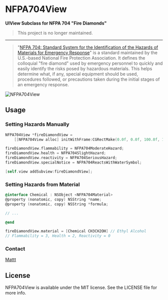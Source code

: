 # NFPA704View

**UIView Subclass for NFPA 704 "Fire Diamonds"**

> This project is no longer maintained.

---

> "[NFPA 704: Standard System for the Identification of the Hazards of Materials for Emergency Response](http://en.wikipedia.org/wiki/NFPA_704)" is a standard maintained by the U.S.-based National Fire Protection Association. It defines the colloquial "fire diamond" used by emergency personnel to quickly and easily identify the risks posed by hazardous materials. This helps determine what, if any, special equipment should be used, procedures followed, or precautions taken during the initial stages of an emergency response.

![NFPA704View](https://raw.github.com/mattt/NFPA704View/screenshots/example.png)

## Usage

### Setting Hazards Manually

```objective-c
NFPA704View *fireDiamondView =
    [[NFPA704View alloc] initWithFrame:CGRectMake(0.0f, 0.0f, 100.0f, 100.0f)];

fireDiamondView.flammability = NFPA704ModerateHazard;
fireDiamondView.health = NFPA704SlightHazard;
fireDiamondView.reactivity = NFPA704SeriousHazard;
fireDiamondView.specialNotice = NFPA704ReactsWithWaterSymbol;

[self.view addSubview:fireDiamondView];
```

### Setting Hazards from Material

```objective-c
@interface Chemical : NSObject <NFPA704Material>
@property (nonatomic, copy) NSString *name;
@property (nonatomic, copy) NSString *formula;

// ...

@end

fireDiamondView.material = [Chemical CH3CH2OH] // Ethyl Alcohol
// Flammability = 3, Health = 2, Reactivity = 0
```

### Contact

[Mattt](https://twitter.com/mattt)

## License

NFPA704View is available under the MIT license.
See the LICENSE file for more info.
